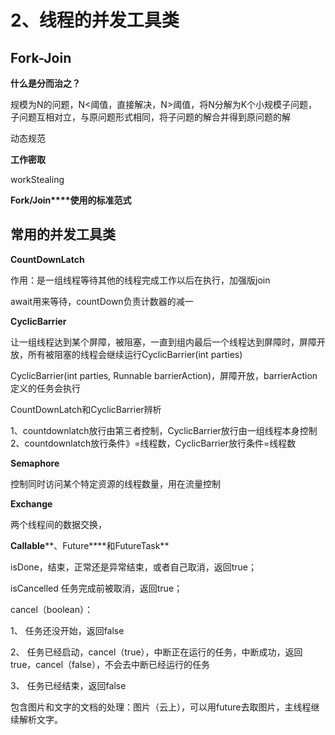 # 2、线程的并发工具类

 

## Fork-Join 

**什么是分而治之？**

规模为N的问题，N<阈值，直接解决，N>阈值，将N分解为K个小规模子问题，子问题互相对立，与原问题形式相同，将子问题的解合并得到原问题的解

动态规范

**工作密取**

workStealing

 

**Fork/Join****使用的标准范式**

 

## 常用的并发工具类

**CountDownLatch**

作用：是一组线程等待其他的线程完成工作以后在执行，加强版join

await用来等待，countDown负责计数器的减一

**CyclicBarrier**

让一组线程达到某个屏障，被阻塞，一直到组内最后一个线程达到屏障时，屏障开放，所有被阻塞的线程会继续运行CyclicBarrier(int parties)

CyclicBarrier(int parties, Runnable barrierAction)，屏障开放，barrierAction定义的任务会执行

CountDownLatch和CyclicBarrier辨析

1、countdownlatch放行由第三者控制，CyclicBarrier放行由一组线程本身控制
 2、countdownlatch放行条件》=线程数，CyclicBarrier放行条件=线程数

 

**Semaphore**

控制同时访问某个特定资源的线程数量，用在流量控制

 

**Exchange**

两个线程间的数据交换， 

 

**Callable****、Future****和FutureTask** 

isDone，结束，正常还是异常结束，或者自己取消，返回true；

isCancelled 任务完成前被取消，返回true；

cancel（boolean）：

1、  任务还没开始，返回false

2、  任务已经启动，cancel（true），中断正在运行的任务，中断成功，返回true，cancel（false），不会去中断已经运行的任务

3、  任务已经结束，返回false

 

包含图片和文字的文档的处理：图片（云上），可以用future去取图片，主线程继续解析文字。